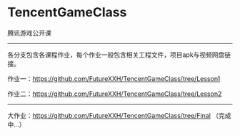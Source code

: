 # TencentGameClass
腾讯游戏公开课

-------
各分支包含各课程作业，每个作业一般包含相关工程文件，项目apk与视频网盘链接。


作业一：https://github.com/FutureXXH/TencentGameClass/tree/Lesson1

作业二：https://github.com/FutureXXH/TencentGameClass/tree/Lesson2



-------

大作业：https://github.com/FutureXXH/TencentGameClass/tree/Final （完成中...）
